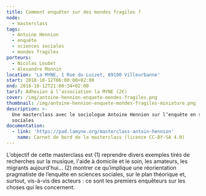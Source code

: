 ```yaml
---
title: Comment enquêter sur des mondes fragiles ?
node:
  - masterclass
tags:
  - Antoine Hennion
  - enquête
  - sciences sociales
  - mondes fragiles
porteurs:
  - Nicolas Loubet
  - Alexandre Monnin
location: 'La MYNE, 1 Rue du Luizet, 69100 Villeurbanne'
start: 2018-10-12T06:00:00+02:00
end: 2018-10-12T21:00:34+02:00
tarif: Adhesion à l’association la MYNE (2€)
cover: /img/antoine-hennion-enquete-mondes-fragiles.png
thumbnail: /img/antoine-hennion-enquete-mondes-fragiles-miniature.png
description: >-
  Une masterclass avec le sociologue Antoine Hennion sur l’enquête en sciences
  sociales
documentation:
  - link: 'https://pad.lamyne.org/masterclass-antoin-hennion'
    name: Carnet de bord de la masterclass (licence CC-BY-SA 4.0)
---
```

L’objectif de cette masterclass est (1) reprendre divers exemples tirés de recherches sur la musique, l'aide à domicile et le soin, les amateurs, les migrants aujourd'hui... (2) montrer ce qu’implique une réorientation pragmatiste de l’enquête en sciences sociales, sur le plan théorique et, surtout, vis-à-vis des acteurs : ce sont les premiers enquêteurs sur les choses qui les concernent.
